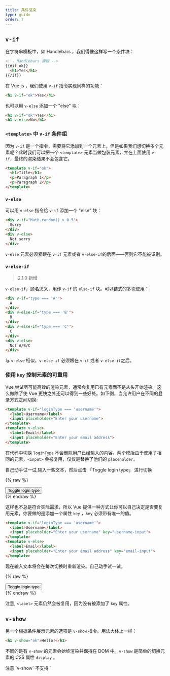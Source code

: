 ```yaml
---
title: 条件渲染
type: guide
order: 7
---
```


## `v-if`

在字符串模板中，如 Handlebars ，我们得像这样写一个条件块：

``` html
<!-- Handlebars 模板 -->
{{#if ok}}
  <h1>Yes</h1>
{{/if}}
```

在 Vue.js ，我们使用 `v-if` 指令实现同样的功能：

``` html
<h1 v-if="ok">Yes</h1>
```

也可以用 `v-else` 添加一个 "else" 块：

``` html
<h1 v-if="ok">Yes</h1>
<h1 v-else>No</h1>
```

### `<template>` 中 `v-if` 条件组 

因为 `v-if` 是一个指令，需要将它添加到一个元素上。但是如果我们想切换多个元素呢？此时我们可以把一个 `<template>` 元素当做包装元素，并在上面使用 `v-if`，最终的渲染结果不会包含它。

``` html
<template v-if="ok">
  <h1>Title</h1>
  <p>Paragraph 1</p>
  <p>Paragraph 2</p>
</template>
```

### `v-else`

可以用 `v-else` 指令给 `v-if` 添加一个 "else" 块：

``` html
<div v-if="Math.random() > 0.5">
  Sorry
</div>
<div v-else>
  Not sorry
</div>
```

`v-else` 元素必须紧跟在 `v-if` 元素或者 `v-else-if`的后面——否则它不能被识别。

### `v-else-if`

> 2.1.0 新增

`v-else-if`，顾名思义，用作 `v-if` 的 `else-if` 块。可以链式的多次使用：

```html
<div v-if="type === 'A'">
  A
</div>
<div v-else-if="type === 'B'">
  B
</div>
<div v-else-if="type === 'C'">
  C
</div>
<div v-else>
  Not A/B/C
</div>
```

与 `v-else` 相似，`v-else-if` 必须跟在 `v-if` 或者 `v-else-if`之后。

### 使用 `key` 控制元素的可重用

Vue 尝试尽可能高效的渲染元素，通常会复用已有元素而不是从头开始渲染。这么做除了使 Vue 更快之外还可以得到一些好处。如下例，当允许用户在不同的登录方式之间切换:

``` html
<template v-if="loginType === 'username'">
  <label>Username</label>
  <input placeholder="Enter your username">
</template>
<template v-else>
  <label>Email</label>
  <input placeholder="Enter your email address">
</template>
```

在代码中切换 `loginType` 不会删除用户已经输入的内容，两个模版由于使用了相同的元素，`<input>` 会被复用，仅仅是替换了他们的 `placeholder`。

自己动手试一试,输入一些文本，然后点击 「Toggle login type」 进行切换

{% raw %}
<div id="no-key-example" class="demo">
  <div>
    <template v-if="loginType === 'username'">
      <label>Username</label>
      <input placeholder="Enter your username">
    </template>
    <template v-else>
      <label>Email</label>
      <input placeholder="Enter your email address">
    </template>
  </div>
  <button @click="toggleLoginType">Toggle login type</button>
</div>
<script>
new Vue({
  el: '#no-key-example',
  data: {
    loginType: 'username'
  },
  methods: {
    toggleLoginType: function () {
      return this.loginType = this.loginType === 'username' ? 'email' : 'username'
    }
  }
})
</script>
{% endraw %}

这样也不总是符合实际需求，所以 Vue 提供一种方式让你可以自己决定是否要复用元素。你要做的是添加一个属性 `key` ，`key` 必须带有唯一的值。

``` html
<template v-if="loginType === 'username'">
  <label>Username</label>
  <input placeholder="Enter your username" key="username-input">
</template>
<template v-else>
  <label>Email</label>
  <input placeholder="Enter your email address" key="email-input">
</template>
```

现在输入文本将会在每次切换时重新渲染。自己动手试一试。

{% raw %}
<div id="key-example" class="demo">
  <div>
    <template v-if="loginType === 'username'">
      <label>Username</label>
      <input placeholder="Enter your username" key="username-input">
    </template>
    <template v-else>
      <label>Email</label>
      <input placeholder="Enter your email address" key="email-input">
    </template>
  </div>
  <button @click="toggleLoginType">Toggle login type</button>
</div>
<script>
new Vue({
  el: '#key-example',
  data: {
    loginType: 'username'
  },
  methods: {
    toggleLoginType: function () {
      return this.loginType = this.loginType === 'username' ? 'email' : 'username'
    }
  }
})
</script>
{% endraw %}

注意, `<label>` 元素仍然会被复用，因为没有被添加了 `key` 属性。

## `v-show`

另一个根据条件展示元素的选项是 `v-show` 指令。用法大体上一样：

``` html
<h1 v-show="ok">Hello!</h1>
```

不同的是有 `v-show` 的元素会始终渲染并保持在 DOM 中。`v-show` 是简单的切换元素的 CSS 属性 `display` 。

<p class="tip">注意 `v-show` 不支持 `<template>` 语法。</p>


## `v-if` vs `v-show`

`v-if` 是真实的条件渲染，因为它会确保条件块在切换当中适当地销毁与重建条件块内的事件监听器和子组件。

`v-if` 也是**惰性的**：如果在初始渲染时条件为假，则什么也不做——在条件第一次变为真时才开始局部编译（编译会被缓存起来）。

相比之下， `v-show` 简单得多——元素始终被编译并保留，只是简单地基于 CSS 切换。

一般来说， `v-if` 有更高的切换消耗而 `v-show` 有更高的初始渲染消耗。因此，如果需要频繁切换使用 `v-show` 较好，如果在运行时条件不大可能改变则使用 `v-if` 较好。

## `v-if` with `v-for`

当与`v-for`一起使用时，`v-for`具有比`v-if`更高的优先级。 相关的详细信息，请参阅<a href="../guide/list.html#V-for-and-v-if">列表渲染指南</a>。

***

> 原文：http://vuejs.org/guide/conditional.html

***
